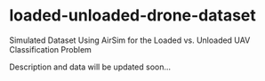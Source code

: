 # loaded-unloaded-drone-dataset

Simulated Dataset Using AirSim for the Loaded vs. Unloaded UAV Classification Problem

Description and data will be updated soon...
